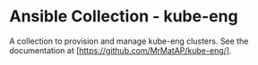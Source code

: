 # Ansible Collection - kube-eng

A collection to provision and manage kube-eng clusters. See the documentation at [https://github.com/MrMatAP/kube-eng/].

